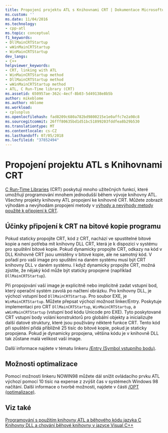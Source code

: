 ```yaml
---
title: Propojení projektu ATL s Knihovnami CRT | Dokumentace Microsoftu
ms.custom: ''
ms.date: 11/04/2016
ms.technology:
- cpp-atl
ms.topic: conceptual
f1_keywords:
- DllMainCRTStartup
- wWinMainCRTStartup
- WinMainCRTStartup
dev_langs:
- C++
helpviewer_keywords:
- CRT, linking with ATL
- WinMainCRTStartup method
- DllMainCRTStartup method
- wWinMainCRTStartup method
- ATL, C Run-Time library (CRT)
ms.assetid: 650957ae-362c-4ecf-8b03-5d49138e8b5b
author: mikeblome
ms.author: mblome
ms.workload:
- cplusplus
ms.openlocfilehash: fad8209c680a782bd9800215e1e0affc7e2a98c8
ms.sourcegitcommit: 26fff80635bd1d51bc51899203fddfea8b29b530
ms.translationtype: MT
ms.contentlocale: cs-CZ
ms.lasthandoff: 07/05/2018
ms.locfileid: "37852494"
---
```

# <a name="linking-to-the-crt-in-your-atl-project"></a>Propojení projektu ATL s Knihovnami CRT
[C Run-Time Libraries](../c-runtime-library/crt-library-features.md) (CRT) poskytují mnoho užitečných funkcí, které umožňují programování mnohem jednodušší během vývoje knihovny ATL. Všechny projekty knihovny ATL propojení ke knihovně CRT. Můžete zobrazit výhodám a nevýhodám propojení metody v [výhody a nevýhody metody použité k připojení k CRT](../atl/benefits-and-tradeoffs-of-the-method-used-to-link-to-the-crt.md).  
  
## <a name="effects-of-linking-to-the-crt-on-your-program-image"></a>Účinky připojení k CRT na bitové kopie programu  
 Pokud staticky propojíte CRT, kód z CRT, nachází ve spustitelné bitové kopie a není potřeba mít knihovny DLL CRT, která je k dispozici v systému pro spuštění bitové kopie. Pokud dynamicky propojíte CRT, odkazy na kód v DLL Knihovně CRT jsou umístěny v bitové kopie, ale ne samotný kód. V pořadí pro vaši image pro spuštění na daném systému musí být CRT knihovny DLL v daném systému. I když dynamicky propojíte CRT, možná zjistíte, že nějaký kód může být staticky propojené (například `DllMainCRTStartup`).  
  
 Při propojování vaší image je explicitně nebo implicitně zadat vstupní bod, který operační systém zavolá po načtení obrázku. Pro knihovny DLL, je výchozí vstupní bod `DllMainCRTStartup`. Pro soubor EXE, je `WinMainCRTStartup`. Můžete přepsat výchozí možnost linker/Entry. Poskytuje implementaci pro CRT `DllMainCRTStartup`, `WinMainCRTStartup`, a `wWinMainCRTStartup` (vstupní bod kódu Unicode pro EXE). Tyto poskytované CRT vstupní body volání konstruktorů pro globální objekty a inicializujte další datové struktury, které jsou používány některé funkce CRT. Tento kód při spuštění přidá přibližně 25 tisíc do bitové kopie, pokud je staticky propojena. Pokud je dynamicky propojena, většina kódu je v knihovně DLL tak zůstane malá velikost vaší image.  
  
 Další informace najdete v tématu linkeru [/Entry (Symbol vstupního bodu)](../build/reference/entry-entry-point-symbol.md).  
  
## <a name="optimization-options"></a>Možnosti optimalizace  
 Pomocí možnosti linkeru NOWIN98 můžete dál snížit ovládacího prvku ATL výchozí pomocí 10 tisíc na expense z zvýšit čas v systémech Windows 98 načítání. Další informace o tvorbě možnosti, najdete v části [/OPT (optimalizace)](../build/reference/opt-optimizations.md).  
  
## <a name="see-also"></a>Viz také  
 [Programování s použitím knihovny ATL a běhového kódu jazyka C](../atl/programming-with-atl-and-c-run-time-code.md)   
 [Knihovny DLL a chování běhové knihovny v jazyce Visual C++](../build/run-time-library-behavior.md)

